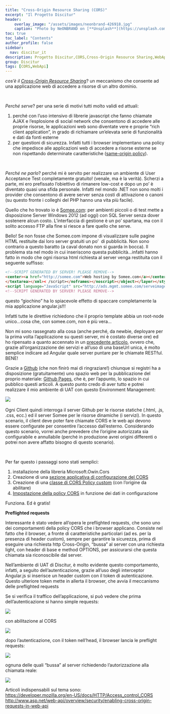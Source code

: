 ```yaml
---
title: "Cross-Origin Resource Sharing (CORS)"
excerpt: "Il Progetto Discitur"
header:
    overlay_image: "/assets/images/neonbrand-426918.jpg"
    caption: "Photo by NeONBRAND on [**Unsplash**](https://unsplash.com/photos/zFSo6bnZJTw)"
toc: true
toc_label: "Contents"
author_profile: false
sidebar:
  nav: discitur_it
description: Progetto Discitur,CORS,Cross-Origin Resource Sharing,WebApi
group: Discitur
tags: [CORS,WebApi]
---
```


<!-- Markup JSON-LD generato da Assistente per il markup dei dati strutturati di Google. -->
<script type="application/ld+json">
{
  "@context" : "http://schema.org",
  "@type" : "Article",
  "name" : "Cross-Origin Resource Sharing (CORS)",
  "author" : {
    "@type" : "Person",
    "name" : "William Verdolini"
  },
  "datePublished" : "2014-03-28",
  "articleSection" : [ "CORS", "WebApi"  ],
  "url" : "http://williamverdolini.github.io/2014/03/28/discitur-CORS"
}
</script>

_cos’è il <a href="http://en.wikipedia.org/wiki/Cross-origin_resource_sharing" target="_blank">Cross-Origin Resource Sharing</a>_? un
meccanismo che consente ad una applicazione web di accedere a risorse di un
altro dominio.

 

_Perché serve_? per una serie di motivi tutti molto validi ed
attuali:

1. perché con l’uso intensivo di librerie
     javascript che fanno chiamate AJAX e l’esplosione di social network che
     consentono di accedere alle proprie risorse, le applicazioni web sono
     diventate vere e proprie “rich client application”, in grado di richiamare
     un’elevata serie di funzionalità e dati da fonti esterne
2. per questioni di sicurezza. Infatti tutti i
     browser implementano una policy che impedisce alle applicazioni web di
     accedere a risorse esterne se non rispettando determinate caratteristiche
     (<a href="http://en.wikipedia.org/wiki/Same_origin_policy" target="_blank">same-origin policy</a>).

 

_Perché ne parlo_? perché mi è servito per realizzare un ambiente
di User Acceptance Test completamente gratuito! (venale, ma è la verità).
Scherzi a parte, mi ero prefissato l’obiettivo di rimanere low-cost e dopo un
po’ è diventato quasi una sfida personale. Infatti nel mondo .NET non sono
molti i provider che consentono di avere server senza costi di attivazione o
canoni (su questo fronte i colleghi del PHP hanno una vita più facile).

Quello che ho trovato io è <a href="https://somee.com/default.aspx" target="_blank">Somee.com</a>:
per ambienti piccoli o di test mette a disposizione Server Windows 2012 (ad
oggi) con SQL Server senza dover sostenere alcun costo. L’interfaccia di
gestione è un po’ spartana, ma con il solito accesso FTP alla fine si riesce a
fare quello che serve.

Bello! Se non fosse che Somee.com impone di visualizzare sulle pagine HTML
restituite dai loro server gratuiti un po’ 
di pubblicità. Non sono contrario a questo baratto (a caval donato non
si guarda in bocca). Il problema sta nel modo in cui inseriscono questa
pubblicità…infatti hanno fatto in modo che ogni risorsa html richiesta al
server venga restituita con il seguente suffisso:

```html
<!--SCRIPT GENERATED BY SERVER! PLEASE REMOVE-->
<center><a href="http://somee.com">Web hosting by Somee.com</a></center>
</textarea></xml>< /script></noframes></noscript></object></layer></style></title></applet>
<script language="JavaScript" src="http://ads.mgmt.somee.com/serveimages/ad2/WholeInsert4.js">< /script>
<!--SCRIPT GENERATED BY SERVER! PLEASE REMOVE-->
```

questo “giochino” ha lo spiacevole effetto di spaccare completamente la mia
applicazione angular.js!!!

Infatti tutte le direttive richiedono che il proprio template abbia un
root-node unico…cosa che, con somee.com, non è più vera…

Non mi sono rassegnato alla cosa (anche perché, da newbie, deployare per la
prima volta l’applicazione su questi server, mi è costato diverse ore) ed ho
ripensato a quanto accennato in un <a href="http://williamverdolini.github.io/2014/01/24/discitur-separation/" target="_blank">precedente articolo</a>, ovvero che, grazie all’organizzazione dei servizi e all’uso di
una baseUrl unica, è molto semplice indicare ad Angular quale server puntare
per le chiamate RESTful. BENE!

Grazie a <a href="https://github.com/" target="_blank">Github</a> (che non finirò mai di
ringraziare!) chiunque si registri ha a disposizione (gratuitamente) uno spazio
web per la pubblicazione del proprio materiale: <a href="http://pages.github.com/" target="_blank">Github Pages</a>, che è, per l’appunto, lo
spazio in cui pubblico questi articoli. A questo punto credo di aver tutto e
potrei realizzare il mio ambiente di UAT con questo Environment Management:

<img src="{{ BASE_PATH }}/images/discitur/UAT_env.png" /> 

Ogni Client quindi interroga il server Github per le risorse statiche (.html, .js, .css, ecc.) ed il
server Somee per le risorse dinamiche (i servizi).
In questo scenario, il client deve poter fare chiamate CORS e le
web api devono essere configurate per consentire l’accesso dall’esterno.
Considerando questo scenario, vorrei anche prevedere che l’origine autorizzata
sia configurabile e annullabile (perché in produzione avrei origini differenti
o potrei non avere affatto bisogno di questo scenario).

 

Per far questo i passaggi sono stati semplici:

1. installazione della libreria Microsoft.Owin.Cors
2. Creazione di una <a href="https://github.com/williamverdolini/discitur-api/blob/sprint5/Web.config#L29" target="_blank">sezione applicativa di configurazione del CORS</a>
3. Creazione di una <a href="https://github.com/williamverdolini/discitur-api/blob/sprint5/App_Start/Startup.Auth.cs#L107" target="_blank">classe di CORS Policy custom</a> (con l’origine da abilitare)
4. <a href="https://github.com/williamverdolini/discitur-api/blob/sprint5/App_Start/Startup.Auth.cs#L67" target="_blank">Impostazione della policy CORS</a> in funzione dei dati in configurazione

Funziona. Ed è gratis!
 

**Preflighted requests**

Interessante è stato vedere all’opera le preflighted requests, che sono uno
dei comportamenti della policy CORS che i browser applicano. Consiste nel fatto
che il browser, a fronte di caratteristiche particolari (ad es. per la presenza
di header custom), sempre per garantire la sicurezza, prima di eseguire una
richiesta http Cross-Origin, “bussa” al server con una richiesta light, con
header di base e method OPTIONS, per assicurarsi che questa chiamata sia
riconoscibile dal server.

Nell’ambiente di UAT di Discitur, è molto evidente questo comportamento,
infatti, a seguito dell’autenticazione, grazie all’uso degli interceptor
Angular.js si inserisce un header custom con il token di autenticazione. Questo
ulteriore token mette in allerta il browser, che avvia il meccanismo delle
preflighted requests

Se si verifica il traffico dell’applicazione, si può vedere che prima
dell’autenticazione si hanno simple requests:

<img src="{{ BASE_PATH }}/images/discitur/preflighted.png" />

con abilitazione al CORS

<img src="{{ BASE_PATH }}/images/discitur/preflighted2.png" />

dopo l’autenticazione, con il token nell’head, il browser lancia le preflight requests:

<img src="{{ BASE_PATH }}/images/discitur/preflighted3.png" />

ognuna delle quali “bussa” al server richiedendo l’autorizzazione alla chiamata reale:

<img src="{{ BASE_PATH }}/images/discitur/preflighted4.png" />


Articoli indispensabili sul tema sono: <br/>
<a href="https://developer.mozilla.org/en-US/docs/HTTP/Access_control_CORS" target="_blank">https://developer.mozilla.org/en-US/docs/HTTP/Access_control_CORS</a><br/>
<a href="http://www.asp.net/web-api/overview/security/enabling-cross-origin-requests-in-web-api" target="_blank">http://www.asp.net/web-api/overview/security/enabling-cross-origin-requests-in-web-api</a>
 